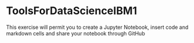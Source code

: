 # ToolsForDataScienceIBM1
This exercise will permit you to create a Jupyter Notebook,  insert code and markdown cells and share your notebook through GitHub

